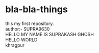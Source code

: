 # bla-bla-things
this my first repository.
<BR>
author:- SUPRA9630
<br>
HELLO MY NAME IS SUPRAKASH GHOSH
<br>
HELLO WORLD
<br>
khragpur

